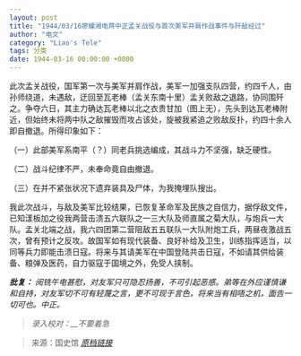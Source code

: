 ```yaml
---
layout: post
title: "1944/03/16廖耀湘电蒋中正孟关战役与首次美军并肩作战事件与歼敌经过"
author: "电文"
category: "Liao's Tele"
tags: 分类
date: 1944-03-16 00:00:00 +0800
---
```

此次孟关战役，国军第一次与美军并肩作战，美军一加强支队四营，约四千人，由孙师绕道，未遇敌，迂回至瓦老棒（孟关东南十里）孟关败敌之退路，协同围歼之。争夺六日，其主力确达瓦老棒以北之衣贵甘加（图上无），先头到达瓦老棒附近，但始终未将两中队之敌摧毁而攻占该处，旋被我紧追之败敌反扑，约四十余人即自撤退。所得印象如下：

（一）此部美军系南平（？）同老兵挑选编成，其战斗力不坚强，缺乏硬性。

（二）战斗纪律不严，未奉命竟自由撤退。

（三）在并不紧张状况下遗弃装具及尸体，为我掩埋队搜出。

我此次战斗，与敌及美军比较结果，已恢复革命军及民族之自信力，据俘敌文件，已知漾板加之役我两营击溃五六联队之一三大队及师直属之菊大队，与炮兵一大队。孟关北端之战，我六四团第二营阻敌五五联队一大队附炮工兵，两昼夜激战五次，曾有预计之反攻。故国军如有现代装备、良好补给及卫生，训练指挥适当，以同等兵力即能击溃日寇。将来与其请美军在中国登陆共击日寇，不如请其供给装备、粮弹及医药，自力驱寇于国境之外，免受人挟制。


***批复：***
*阅铣午电甚慰，对友军只可隐忍扬善，不可引起恶感。弟等在外应谨慎谦和自持，对友军切不可有轻蔑之言，更不可现于言色，将来当有相唔之机，面告一切可也。中正。*


>*录入校对：__不要着急*

> 来源：国史馆 [*原档链接*](https://ahonline.drnh.gov.tw/index.php?act=Display/image/5885956=N2oziz)